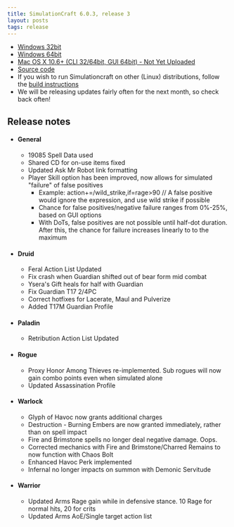 ```yaml
---
title: SimulationCraft 6.0.3, release 3
layout: posts
tags: release
---
```

* [Windows 32bit](http://downloads.simulationcraft.org/simc-603-3-win32-10-27-4b0eefb.zip)
* [Windows 64bit](http://downloads.simulationcraft.org/simc-603-3-win64-10-27-4b0eefb.zip)
* [Mac OS X 10.6+ (CLI 32/64bit, GUI 64bit) - Not Yet Uploaded](http://downloads.simulationcraft.org/simc-603-3-osx-x86.dmg)
* [Source code](http://downloads.simulationcraft.org/simc-603-3-source.zip)
* If you wish to run Simulationcraft on other (Linux) distributions, follow the [build instructions](http://code.google.com/p/simulationcraft/wiki/HowToBuild)
* We will be releasing updates fairly often for the next month, so check back often!
## Release notes
* #### General
  * 19085 Spell Data used
  * Shared CD for on-use items fixed
  * Updated Ask Mr Robot link formatting
  * Player Skill option has been improved, now allows for simulated "failure" of false positives
    * Example: action+=/wild_strike,if=rage>90 // A false positive would ignore the expression, and use wild strike if possible
    * Chance for false positives/negative failure ranges from 0%-25%, based on GUI options
    * With DoTs, false positives are not possible until half-dot duration. After this, the chance for failure increases linearly to to the maximum
* #### Druid
  * Feral Action List Updated
  * Fix crash when Guardian shifted out of bear form mid combat
  * Ysera's Gift heals for half with Guardian
  * Fix Guardian T17 2/4PC
  * Correct hotfixes for Lacerate, Maul and Pulverize
  * Added T17M Guardian Profile
* #### Paladin
  * Retribution Action List Updated
* #### Rogue
  * Proxy Honor Among Thieves re-implemented. Sub rogues will now gain combo points even when simulated alone
  * Updated Assassination Profile
* #### Warlock
  * Glyph of Havoc now grants additional charges
  * Destruction - Burning Embers are now granted immediately, rather than on spell impact
  * Fire and Brimstone spells no longer deal negative damage. Oops.
  * Corrected mechanics with Fire and Brimstone/Charred Remains to now function with Chaos Bolt
  * Enhanced Havoc Perk implemented
  * Infernal no longer impacts on summon with Demonic Servitude
* #### Warrior
  * Updated Arms Rage gain while in defensive stance. 10 Rage for normal hits, 20 for crits
  * Updated Arms AoE/Single target action list